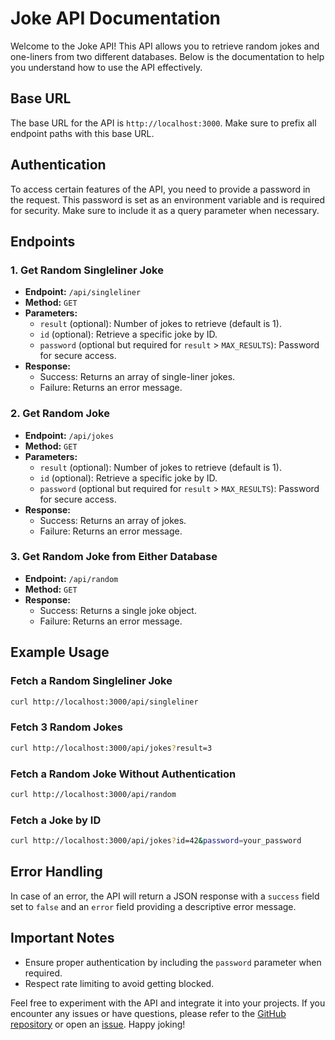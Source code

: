 # Joke API Documentation

Welcome to the Joke API! This API allows you to retrieve random jokes and one-liners from two different databases. Below is the documentation to help you understand how to use the API effectively.

## Base URL

The base URL for the API is `http://localhost:3000`. Make sure to prefix all endpoint paths with this base URL.

## Authentication

To access certain features of the API, you need to provide a password in the request. This password is set as an environment variable and is required for security. Make sure to include it as a query parameter when necessary.

## Endpoints

### 1. Get Random Singleliner Joke

- **Endpoint:** `/api/singleliner`
- **Method:** `GET`
- **Parameters:**
  - `result` (optional): Number of jokes to retrieve (default is 1).
  - `id` (optional): Retrieve a specific joke by ID.
  - `password` (optional but required for `result` > `MAX_RESULTS`): Password for secure access.
- **Response:**
  - Success: Returns an array of single-liner jokes.
  - Failure: Returns an error message.

### 2. Get Random Joke

- **Endpoint:** `/api/jokes`
- **Method:** `GET`
- **Parameters:**
  - `result` (optional): Number of jokes to retrieve (default is 1).
  - `id` (optional): Retrieve a specific joke by ID.
  - `password` (optional but required for `result` > `MAX_RESULTS`): Password for secure access.
- **Response:**
  - Success: Returns an array of jokes.
  - Failure: Returns an error message.

### 3. Get Random Joke from Either Database

- **Endpoint:** `/api/random`
- **Method:** `GET`
- **Response:**
  - Success: Returns a single joke object.
  - Failure: Returns an error message.

## Example Usage

### Fetch a Random Singleliner Joke

```bash
curl http://localhost:3000/api/singleliner
```

### Fetch 3 Random Jokes

```bash
curl http://localhost:3000/api/jokes?result=3
```

### Fetch a Random Joke Without Authentication

```bash
curl http://localhost:3000/api/random
```

### Fetch a Joke by ID

```bash
curl http://localhost:3000/api/jokes?id=42&password=your_password
```

## Error Handling

In case of an error, the API will return a JSON response with a `success` field set to `false` and an `error` field providing a descriptive error message.

## Important Notes

- Ensure proper authentication by including the `password` parameter when required.
- Respect rate limiting to avoid getting blocked.

Feel free to experiment with the API and integrate it into your projects. If you encounter any issues or have questions, please refer to the [GitHub repository](https://github.com/your-username/joke-api) or open an [issue](https://github.com/your-username/joke-api/issues). Happy joking!